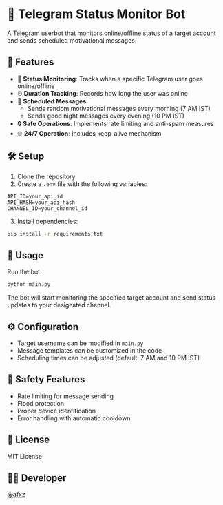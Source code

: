 
# 🤖 Telegram Status Monitor Bot

A Telegram userbot that monitors online/offline status of a target account and sends scheduled motivational messages.

## 🌟 Features

- 📱 **Status Monitoring**: Tracks when a specific Telegram user goes online/offline
- ⏰ **Duration Tracking**: Records how long the user was online
- 🌅 **Scheduled Messages**: 
  - Sends random motivational messages every morning (7 AM IST)
  - Sends good night messages every evening (10 PM IST)
- 🔒 **Safe Operations**: Implements rate limiting and anti-spam measures
- 🌐 **24/7 Operation**: Includes keep-alive mechanism

## 🛠️ Setup

1. Clone the repository
2. Create a `.env` file with the following variables:
```
API_ID=your_api_id
API_HASH=your_api_hash
CHANNEL_ID=your_channel_id
```
3. Install dependencies:
```bash
pip install -r requirements.txt
```

## 🚀 Usage

Run the bot:
```bash
python main.py
```

The bot will start monitoring the specified target account and send status updates to your designated channel.

## ⚙️ Configuration

- Target username can be modified in `main.py`
- Message templates can be customized in the code
- Scheduling times can be adjusted (default: 7 AM and 10 PM IST)

## 🔐 Safety Features

- Rate limiting for message sending
- Flood protection
- Proper device identification
- Error handling with automatic cooldown

## 📝 License

MIT License

## 🧑‍💻 Developer

[@afxz](https://github.com/afxz)

